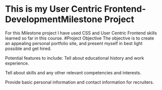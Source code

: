 # This is my User Centric Frontend-DevelopmentMilestone Project
For this Milestone project I have used  CSS and User Centric Frontend skills learned so far in this course.
#Project Objective
The objective is to create an appealing personal portfolio site, and present myself in best light possible and get hired.


Potential features to include:
Tell about educational history and work experience.

Tell about skills and any other relevant competencies and interests.

Provide basic personal information and contact information for recruiters.